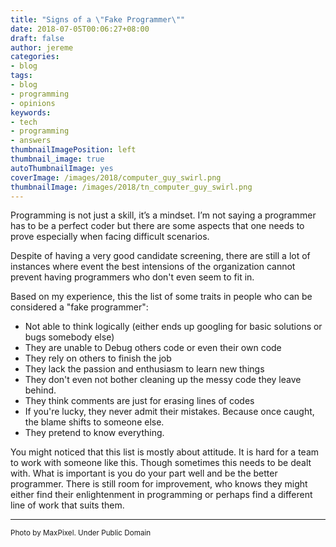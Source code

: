 ```yaml
---
title: "Signs of a \"Fake Programmer\""
date: 2018-07-05T00:06:27+08:00
draft: false
author: jereme
categories:
- blog
tags:
- blog
- programming
- opinions
keywords:
- tech
- programming
- answers
thumbnailImagePosition: left
thumbnail_image: true
autoThumbnailImage: yes
coverImage: /images/2018/computer_guy_swirl.png
thumbnailImage: /images/2018/tn_computer_guy_swirl.png
---
```



Programming is not just a skill, it’s a mindset. I’m not saying a programmer has to be a perfect coder but there are some aspects that one needs to prove especially when facing difficult scenarios. 

Despite of having a very good candidate screening, there are still a lot of instances where event the best intensions of the organization cannot prevent having programmers who don't even seem to fit in.

Based on my experience, this the list of some traits in people who can be considered a "fake programmer": 

- Not able to think logically (either ends up googling for basic solutions or bugs somebody else)
- They are unable to Debug others code or even their own code
- They rely on others to finish the job
- They lack the passion and enthusiasm to learn new things
- They don't even not bother cleaning up the messy code they leave behind.
- They think comments are just for erasing lines of codes
- If you're lucky, they never admit their mistakes. Because once caught, the blame shifts to someone else.
- They pretend to know everything.


You might noticed that this list is mostly about attitude. It is hard for a team to work with someone like this. Though sometimes this needs to be dealt with. What is important is you do your part well and be the better programmer. There is still room for improvement, who knows they might either find their enlightenment in programming or perhaps find a different line of work that suits them. 




----
<small>Photo by MaxPixel. Under Public Domain</small>